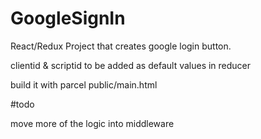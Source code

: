 # GoogleSignIn


React/Redux Project that creates google login button.

clientid & scriptid to be added as default values in reducer

build it with parcel public/main.html

#todo


move more of the logic into middleware
